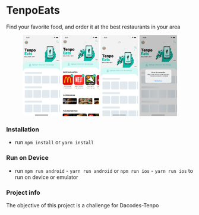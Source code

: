 # TenpoEats
Find your favorite food, and order it at the best restaurants in your area

<p align="center">
<img src= "https://github.com/Alonxx/TenpoEats/blob/master/imageMuestra-A.png?raw=true" width= "20%">
<img src= "https://github.com/Alonxx/TenpoEats/blob/master/imageMuestra-B.png?raw=true" width= "20%">
<img src= "https://github.com/Alonxx/TenpoEats/blob/master/imageMuestra-C.png?raw=true" width= "20%">
<img src= "https://github.com/Alonxx/TenpoEats/blob/master/imageMuestra-D.png?raw=true" width= "20%">
 </p>
 
 

 
### Installation

- run `npm install` or `yarn install`
 
 
 ### Run on Device

- run `npm run android` - `yarn run android` or `npm run ios` - `yarn run ios` to run on device or emulator


### Project info

The objective of this project is a challenge for Dacodes-Tenpo


